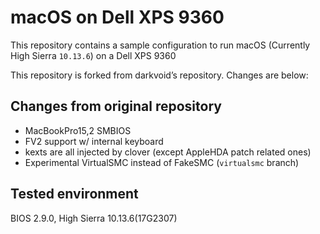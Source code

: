 # macOS on Dell XPS 9360

This repository contains a sample configuration to run macOS (Currently High Sierra `10.13.6`) on a Dell XPS 9360

This repository is forked from darkvoid’s repository. Changes are below:

## Changes from original repository

- MacBookPro15,2 SMBIOS
- FV2 support w/ internal keyboard
- kexts are all injected by clover (except AppleHDA patch related ones)
- Experimental VirtualSMC instead of FakeSMC (`virtualsmc` branch)

## Tested environment

BIOS 2.9.0, High Sierra 10.13.6(17G2307)
